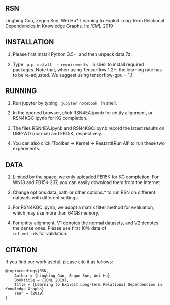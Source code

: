 ## RSN

Lingbing Guo, Zequn Sun, Wei Hu*. Learning to Exploit Long-term Relational Dependencies in Knowledge Graphs. In: _ICML_ 2019

## INSTALLATION

1. Please first install Python 3.5+, and then unpack data.7z.

2. Type <code> pip install -r requirements </code> in shell to install required packages. Note that, when using Tensorflow 1.2+, the learning rate has to be re-adjusted. We suggest using tensorflow-gpu = 1.1.

## RUNNING

1. Run jupyter by typing <code> jupyter notebook </code> in shell.

2. In the opened browser, click RSN4EA.ipynb for entity alignment, or RSN4KGC.ipynb for KG completion.

3. The files RSN4EA.ipynb and RSN4KGC.ipynb record the latest results on DBP-WD (normal) and FB15K, respectively.

4. You can also click 'Toolbar -> Kernel -> Restart&Run All' to run these two experiments.


## DATA

1. Limited by the space, we only uploaded FB15K for KG completion. For WN18 and FB15K-237, you can easily download them from the Internet.

2. Change options.data_path or other options.* to run RSN on different datasets with different settings.

3. For RSN4KGC.ipynb, we adopt a matrix filter method for evaluation, which may use more than 64GB memory.

4. For entity alignment, V1 denotes the normal datasets, and V2 denotes the dense ones. Please use first 10% data of <code> ref_ent_ids</code> for validation.

## CITATION

If you find our work useful, please cite it as follows:

```
@inproceedings{RSN,
	Author = {Lingbing Guo, Zequn Sun, Wei Hu},
	Booktitle = {ICML 2019},
	Title = {Learning to Exploit Long-term Relational Dependencies in Knowledge Graphs},
	Year = {2019}
}
```
